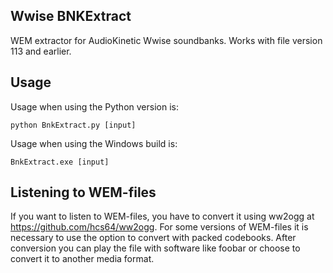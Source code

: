 ## Wwise BNKExtract

WEM extractor for AudioKinetic Wwise soundbanks. Works with file version 113 and earlier.  

## Usage

Usage when using the Python version is:

`python BnkExtract.py [input]`

Usage when using the Windows build is:

`BnkExtract.exe [input]`



## Listening to WEM-files

If you want to listen to WEM-files, you have to convert it using ww2ogg at https://github.com/hcs64/ww2ogg.
For some versions of WEM-files it is necessary to use the option to convert with packed codebooks.
After conversion you can play the file with software like foobar or choose to convert it to another media format.
